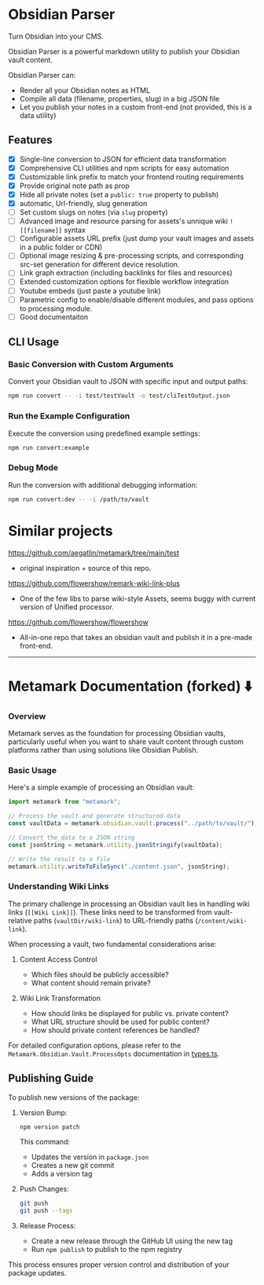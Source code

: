 # Obsidian Parser

Turn Obsidian into your CMS.

Obsidian Parser is a powerful markdown utility to publish your Obsidian vault content.

Obsidian Parser can:

- Render all your Obsidian notes as HTML
- Compile all data (filename, properties, slug) in a big JSON file
- Let you publish your notes in a custom front-end (not provided, this is a data utility)

## Features

- [x] Single-line conversion to JSON for efficient data transformation
- [x] Comprehensive CLI utilities and npm scripts for easy automation
- [x] Customizable link prefix to match your frontend routing requirements
- [x] Provide original note path as prop
- [x] Hide all private notes (set a `public: true` property to publish)
- [x] automatic, Url-friendly, slug generation
- [ ] Set custom slugs on notes (via `slug` property)
- [ ] Advanced image and resource parsing for assets's unnique wiki `![[filename]]` syntax
- [ ] Configurable assets URL prefix (just dump your vault images and assets in a public folder or CDN)
- [ ] Optional image resizing & pre-processing scripts, and corresponding src-set generation for different device resolution.
- [ ] Link graph extraction (including backlinks for files and resources)
- [ ] Extended customization options for flexible workflow integration
- [ ] Youtube embeds (just paste a youtube link)
- [ ] Parametric config to enable/disable different modules, and pass options to processing module.
- [ ] Good documentaiton

## CLI Usage

### Basic Conversion with Custom Arguments

Convert your Obsidian vault to JSON with specific input and output paths:

```bash
npm run convert -- -i test/testVault -o test/cliTestOutput.json
```

### Run the Example Configuration

Execute the conversion using predefined example settings:

```bash
npm run convert:example
```

### Debug Mode

Run the conversion with additional debugging information:

```bash
npm run convert:dev -- -i /path/to/vault
```

# Similar projects

https://github.com/aegatlin/metamark/tree/main/test

- original inspiration + source of this repo.

https://github.com/flowershow/remark-wiki-link-plus

- One of the few libs to parse wiki-style Assets, seems buggy with current version of Unified processor.

https://github.com/flowershow/flowershow

- All-in-one repo that takes an obsidian vault and publish it in a pre-made front-end.

---

# Metamark Documentation (forked) ⬇️

### Overview

Metamark serves as the foundation for processing Obsidian vaults, particularly useful when you want to share vault content through custom platforms rather than using solutions like Obsidian Publish.

### Basic Usage

Here's a simple example of processing an Obsidian vault:

```typescript
import metamark from "metamark";

// Process the vault and generate structured data
const vaultData = metamark.obsidian.vault.process("../path/to/vault/");

// Convert the data to a JSON string
const jsonString = metamark.utility.jsonStringify(vaultData);

// Write the result to a file
metamark.utility.writeToFileSync("./content.json", jsonString);
```

### Understanding Wiki Links

The primary challenge in processing an Obsidian vault lies in handling wiki links (`[[Wiki Link]]`). These links need to be transformed from vault-relative paths (`vaultDir/wiki-link`) to URL-friendly paths (`/content/wiki-link`).

When processing a vault, two fundamental considerations arise:

1. Content Access Control

   - Which files should be publicly accessible?
   - What content should remain private?

2. Wiki Link Transformation
   - How should links be displayed for public vs. private content?
   - What URL structure should be used for public content?
   - How should private content references be handled?

For detailed configuration options, please refer to the `Metamark.Obsidian.Vault.ProcessOpts` documentation in [types.ts](./src/types.ts).

## Publishing Guide

To publish new versions of the package:

1. Version Bump:

   ```bash
   npm version patch
   ```

   This command:

   - Updates the version in `package.json`
   - Creates a new git commit
   - Adds a version tag

2. Push Changes:

   ```bash
   git push
   git push --tags
   ```

3. Release Process:
   - Create a new release through the GitHub UI using the new tag
   - Run `npm publish` to publish to the npm registry

This process ensures proper version control and distribution of your package updates.
